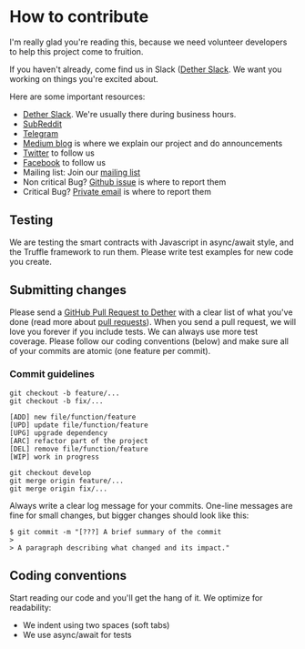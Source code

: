 # How to contribute

I'm really glad you're reading this, because we need volunteer developers to help this project come to fruition.

If you haven't already, come find us in Slack ([Dether Slack](https://dether.slack.com). We want you working on things you're excited about.

Here are some important resources:

  * [Dether Slack](https://dether.slack.com). We're usually there during business hours.
  * [SubReddit](https://www.reddit.com/r/Dether/)
  * [Telegram](http://t.me/Dether_io)
  * [Medium blog](https://medium.com/@DETHER) is where we explain our project and do announcements
  * [Twitter](https://twitter.com/dether_io) to follow us
  * [Facebook](https://www.facebook.com/dether.io/) to follow us
  * Mailing list: Join our [mailing list](https://dether.us16.list-manage.com/subscribe/post?u=dd727296ebfd8ba845b23f156&id=f11fdb74cb)
  * Non critical Bug? [Github issue](https://github.com/dethertech/dether.shop/issues) is where to report them
  * Critical Bug? [Private email](hello@dether.io) is where to report them

## Testing

We are testing the smart contracts with Javascript in async/await style, and the Truffle framework to run them. Please write test examples for new code you create.

## Submitting changes

Please send a [GitHub Pull Request to Dether](https://github.com/dethertech/dether.shop/pulls) with a clear list of what you've done (read more about [pull requests](http://help.github.com/pull-requests/)). When you send a pull request, we will love you forever if you include tests. We can always use more test coverage. Please follow our coding conventions (below) and make sure all of your commits are atomic (one feature per commit).

### Commit guidelines

```
git checkout -b feature/...
git checkout -b fix/...
```

```
[ADD] new file/function/feature
[UPD] update file/function/feature
[UPG] upgrade dependency
[ARC] refactor part of the project
[DEL] remove file/function/feature
[WIP] work in progress
```

```
git checkout develop
git merge origin feature/...
git merge origin fix/...
```

Always write a clear log message for your commits. One-line messages are fine for small changes, but bigger changes should look like this:

    $ git commit -m "[???] A brief summary of the commit
    >
    > A paragraph describing what changed and its impact."

## Coding conventions

Start reading our code and you'll get the hang of it. We optimize for readability:

  * We indent using two spaces (soft tabs)
  * We use async/await for tests
